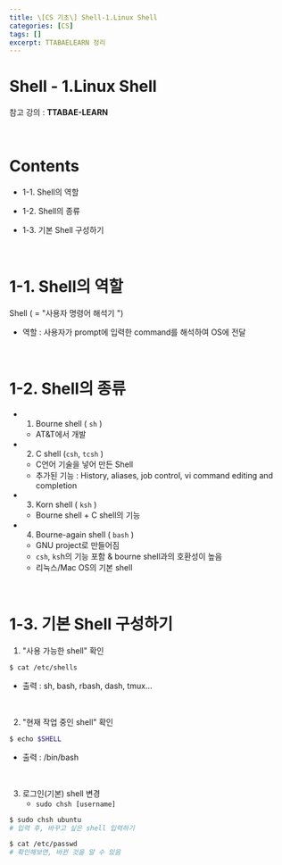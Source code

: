 ```yaml
---
title: \[CS 기초\] Shell-1.Linux Shell
categories: [CS]
tags: []
excerpt: TTABAELEARN 정리
---
```


# Shell - 1.Linux Shell

<script src="https://cdn.mathjax.org/mathjax/latest/MathJax.js?config=TeX-AMS-MML_HTMLorMML" type="text/javascript"></script>

참고 강의 : **TTABAE-LEARN**

<br>

# Contents

- 1-1. Shell의 역할

- 1-2. Shell의 종류
- 1-3. 기본 Shell 구성하기

<br>

# 1-1. Shell의 역할

Shell ( = "사용자 명령어 해석기 ")

- 역할 : 사용자가 prompt에 입력한 command를 해석하여 OS에 전달

<br>

# 1-2. Shell의 종류

- 1) Bourne shell ( `sh` )
  - AT&T에서 개발
- 2) C shell (`csh`, `tcsh` )
  - C언어 기술을 넣어 만든 Shell
  - 추가된 기능 : History, aliases, job control, vi command editing and completion
- 3) Korn shell ( `ksh` )
  - Bourne shell + C shell의 기능
- 4) Bourne-again shell ( `bash` )
  - GNU project로 만들어짐
  - `csh`, `ks`h의 기능 포함 & bourne shell과의 호환성이 높음
  - 리눅스/Mac OS의 기본 shell

<br>

# 1-3. 기본 Shell 구성하기

1.  "사용 가능한 shell" 확인

```bash
$ cat /etc/shells
```

- 출력 : sh, bash, rbash, dash, tmux...

<br>

2. "현재 작업 중인 shell" 확인

```bash
$ echo $SHELL
```

- 출력 : /bin/bash

<br>

3. 로그인(기본) shell 변경
   - `sudo chsh [username]`

```bash
$ sudo chsh ubuntu
# 입력 후, 바꾸고 싶은 shell 입력하기

$ cat /etc/passwd
# 확인해보면, 바뀐 것을 알 수 있음
```

